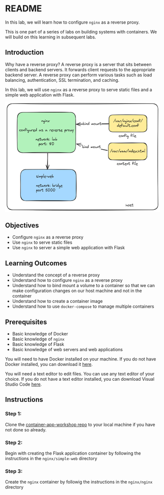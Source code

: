 # README

In this lab, we will learn how to configure `nginx` as a reverse proxy.

This is one part of a series of labs on building systems with containers. We will build on this learning in subsequent labs.

## Introduction

Why have a reverse proxy? A reverse proxy is a server that sits between clients and backend servers. It forwards client requests to the appropriate backend server. A reverse proxy can perform various tasks such as load balancing, authentication, SSL termination, and caching. 

In this lab, we will use `nginx` as a reverse proxy to serve static files and a simple web application with Flask.

<img src="images/nginx-diagram.png" width="600">

## Objectives

- Configure `nginx` as a reverse proxy
- Use `nginx` to serve static files
- Use `nginx` to server a simple web application with Flask


## Learning Outcomes

- Understand the concept of a reverse proxy
- Understand how to configure `nginx` as a reverse proxy
- Understand how to bind mount a volume to a container so that we can make configuration changes on our host machine and not in the container
- Understand how to create a container image
- Understand how to use `docker-compose` to manage multiple containers

## Prerequisites

- Basic knowledge of Docker
- Basic knowledge of `nginx`
- Basic knowledge of Flask
- Basic knowledge of web servers and web applications

You will need to have Docker installed on your machine. If you do not have Docker installed, you can download it [here](https://www.docker.com/products/docker-desktop).

You will need a text editor to edit files. You can use any text editor of your choice. If you do not have a text editor installed, you can download Visual Studio Code [here](https://code.visualstudio.com/).

## Instructions

### Step 1: 
Clone the [container-app-workshop repo](https://github.com/beckitrue/container-app-workshop) to your local machine if you have not done so already.


### Step 2:
Begin with creating the Flask application container by following the instructions in the `nginx/simple-web` directory

### Step 3: 
Create the `nginx` container by followig the instructions in the `nginx/nginx` directory
